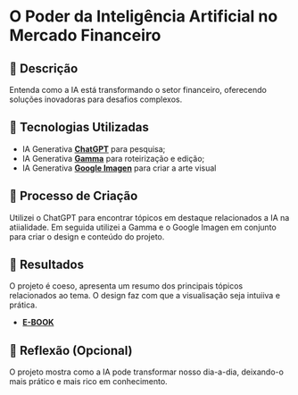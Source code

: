 # O Poder da Inteligência Artificial no Mercado Financeiro

## 📒 Descrição
Entenda como a IA está transformando o setor financeiro, oferecendo soluções inovadoras para desafios complexos.

## 🤖 Tecnologias Utilizadas
- IA Generativa **[ChatGPT](https://chat.openai.com)** para pesquisa;
- IA Generativa **[Gamma](https://gamma.app/)** para roteirização e edição;
- IA Generativa **[Google Imagen](https://imagen.research.google/)** para criar a arte visual

## 🧐 Processo de Criação
Utilizei o ChatGPT para encontrar tópicos em destaque relacionados a IA na atiialidade. Em seguida utilizei a Gamma e o Google Imagen em conjunto para criar o design e conteúdo do projeto.

## 🚀 Resultados
O projeto é coeso, apresenta um resumo dos principais tópicos relacionados ao tema. O design faz com que a visualisação seja intuiiva e prática.

- **[E-BOOK](/O-Poder-da-Inteligencia-Artificial-no-Mercado-Financeiro.pdf)** 

## 💭 Reflexão (Opcional)
O projeto mostra como a IA pode transformar nosso dia-a-dia, deixando-o mais prático e mais rico em conhecimento.